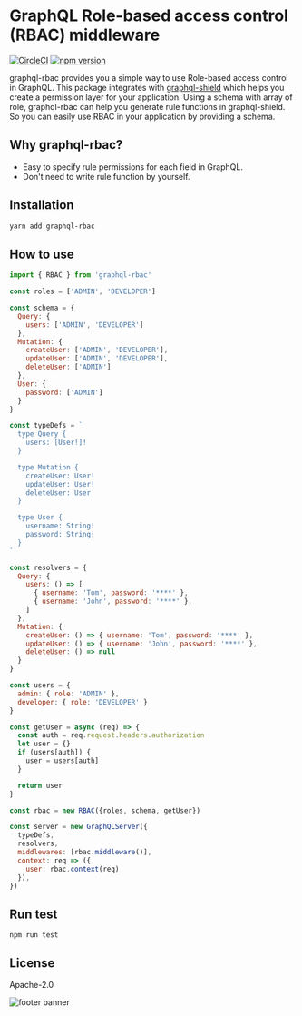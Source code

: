 # GraphQL Role-based access control (RBAC) middleware

[![CircleCI](https://circleci.com/gh/Canner/graphql-rbac/tree/master.svg?style=shield)](https://circleci.com/gh/Canner/graphql-rbac/tree/master)
[![npm version](https://badge.fury.io/js/graphql-rbac.svg)](https://badge.fury.io/js/graphql-rbac)


graphql-rbac provides you a simple way to use Role-based access control in GraphQL. This package integrates with [graphql-shield](https://github.com/maticzav/graphql-shield) which helps you create a permission layer for your application. Using a schema with array of role, graphql-rbac can help you generate rule functions in graphql-shield. So you can easily use RBAC in your application by providing a schema.

## Why graphql-rbac?

* Easy to specify rule permissions for each field in GraphQL.
* Don't need to write rule function by yourself.

## Installation

```bash
yarn add graphql-rbac
```

## How to use

```js
import { RBAC } from 'graphql-rbac'

const roles = ['ADMIN', 'DEVELOPER']

const schema = {
  Query: {
    users: ['ADMIN', 'DEVELOPER']
  },
  Mutation: {
    createUser: ['ADMIN', 'DEVELOPER'],
    updateUser: ['ADMIN', 'DEVELOPER'],
    deleteUser: ['ADMIN']
  },
  User: {
    password: ['ADMIN']
  }
}

const typeDefs = `
  type Query {
    users: [User!]!
  }

  type Mutation {
    createUser: User!
    updateUser: User!
    deleteUser: User
  }

  type User {
    username: String!
    password: String!
  }
`

const resolvers = {
  Query: {
    users: () => [
      { username: 'Tom', password: '****' },
      { username: 'John', password: '****' },
    ]
  },
  Mutation: {
    createUser: () => { username: 'Tom', password: '****' },
    updateUser: () => { username: 'John', password: '****' },
    deleteUser: () => null
  }
}

const users = {
  admin: { role: 'ADMIN' },
  developer: { role: 'DEVELOPER' }
}

const getUser = async (req) => {
  const auth = req.request.headers.authorization
  let user = {}
  if (users[auth]) {
    user = users[auth]
  }

  return user
}

const rbac = new RBAC({roles, schema, getUser})

const server = new GraphQLServer({
  typeDefs,
  resolvers,
  middlewares: [rbac.middleware()],
  context: req => ({
    user: rbac.context(req)
  }),
})
```

## Run test

```
npm run test
```

## License

Apache-2.0

![footer banner](https://user-images.githubusercontent.com/26116324/37811196-a437d930-2e93-11e8-97d8-0653ace2a46d.png)
